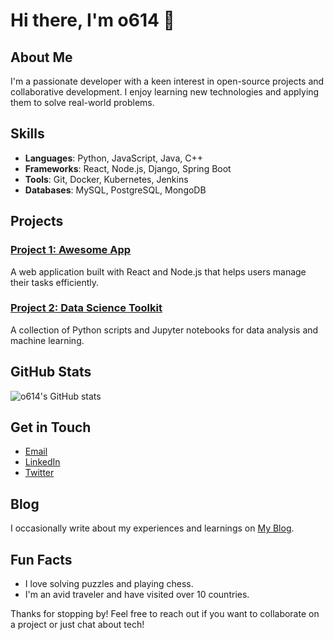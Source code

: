 # Hi there, I'm o614 👋

## About Me
I'm a passionate developer with a keen interest in open-source projects and collaborative development. I enjoy learning new technologies and applying them to solve real-world problems.

## Skills
- **Languages**: Python, JavaScript, Java, C++
- **Frameworks**: React, Node.js, Django, Spring Boot
- **Tools**: Git, Docker, Kubernetes, Jenkins
- **Databases**: MySQL, PostgreSQL, MongoDB

## Projects
### [Project 1: Awesome App](https://github.com/o614/awesome-app)
A web application built with React and Node.js that helps users manage their tasks efficiently.

### [Project 2: Data Science Toolkit](https://github.com/o614/data-science-toolkit)
A collection of Python scripts and Jupyter notebooks for data analysis and machine learning.

## GitHub Stats
![o614's GitHub stats](https://github-readme-stats.vercel.app/api?username=o614&show_icons=true&theme=radical)

## Get in Touch
- [Email](mailto:your-email@example.com)
- [LinkedIn](https://www.linkedin.com/in/your-profile)
- [Twitter](https://twitter.com/your-profile)

## Blog
I occasionally write about my experiences and learnings on [My Blog](https://your-blog.com).

## Fun Facts
- I love solving puzzles and playing chess.
- I'm an avid traveler and have visited over 10 countries.

Thanks for stopping by! Feel free to reach out if you want to collaborate on a project or just chat about tech!
